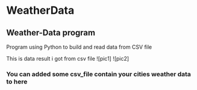 # WeatherData


## Weather-Data program 

Program using Python to build and read data from CSV file

This is data result i got from csv file
![pic1]
![pic2]

### You can added some csv_file contain your cities weather data to here
 
